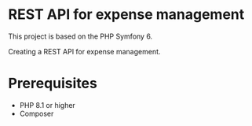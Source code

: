 # REST API for expense management

This project is based on the PHP Symfony 6.

Creating a REST API for expense management.

# Prerequisites

- PHP 8.1 or higher
- Composer
